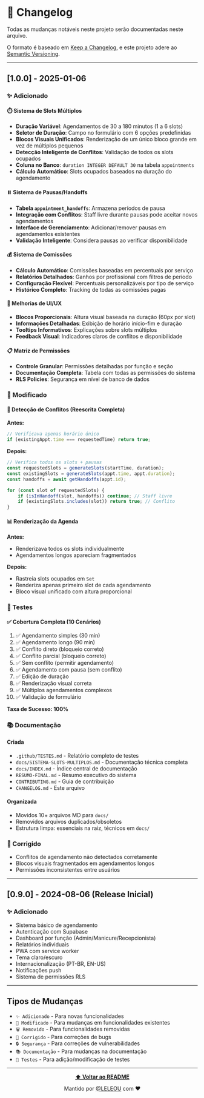 # 📝 Changelog

Todas as mudanças notáveis neste projeto serão documentadas neste arquivo.

O formato é baseado em [Keep a Changelog](https://keepachangelog.com/pt-BR/1.0.0/),
e este projeto adere ao [Semantic Versioning](https://semver.org/lang/pt-BR/).

---

## [1.0.0] - 2025-01-06

### ✨ Adicionado

#### ⏱️ Sistema de Slots Múltiplos
- **Duração Variável**: Agendamentos de 30 a 180 minutos (1 a 6 slots)
- **Seletor de Duração**: Campo no formulário com 6 opções predefinidas
- **Blocos Visuais Unificados**: Renderização de um único bloco grande em vez de múltiplos pequenos
- **Detecção Inteligente de Conflitos**: Validação de todos os slots ocupados
- **Coluna no Banco**: `duration INTEGER DEFAULT 30` na tabela `appointments`
- **Cálculo Automático**: Slots ocupados baseados na duração do agendamento

#### ⏸️ Sistema de Pausas/Handoffs
- **Tabela `appointment_handoffs`**: Armazena períodos de pausa
- **Integração com Conflitos**: Staff livre durante pausas pode aceitar novos agendamentos
- **Interface de Gerenciamento**: Adicionar/remover pausas em agendamentos existentes
- **Validação Inteligente**: Considera pausas ao verificar disponibilidade

#### 💰 Sistema de Comissões
- **Cálculo Automático**: Comissões baseadas em percentuais por serviço
- **Relatórios Detalhados**: Ganhos por profissional com filtros de período
- **Configuração Flexível**: Percentuais personalizáveis por tipo de serviço
- **Histórico Completo**: Tracking de todas as comissões pagas

#### 🎨 Melhorias de UI/UX
- **Blocos Proporcionais**: Altura visual baseada na duração (60px por slot)
- **Informações Detalhadas**: Exibição de horário início-fim e duração
- **Tooltips Informativos**: Explicações sobre slots múltiplos
- **Feedback Visual**: Indicadores claros de conflitos e disponibilidade

#### 📋 Matriz de Permissões
- **Controle Granular**: Permissões detalhadas por função e seção
- **Documentação Completa**: Tabela com todas as permissões do sistema
- **RLS Policies**: Segurança em nível de banco de dados

### 🔧 Modificado

#### 🔄 Detecção de Conflitos (Reescrita Completa)
**Antes:**
```javascript
// Verificava apenas horário único
if (existingAppt.time === requestedTime) return true;
```

**Depois:**
```javascript
// Verifica todos os slots + pausas
const requestedSlots = generateSlots(startTime, duration);
const existingSlots = generateSlots(appt.time, appt.duration);
const handoffs = await getHandoffs(appt.id);

for (const slot of requestedSlots) {
    if (isInHandoff(slot, handoffs)) continue; // Staff livre
    if (existingSlots.includes(slot)) return true; // Conflito
}
```

#### 📊 Renderização da Agenda
**Antes:**
- Renderizava todos os slots individualmente
- Agendamentos longos apareciam fragmentados

**Depois:**
- Rastreia slots ocupados em `Set`
- Renderiza apenas primeiro slot de cada agendamento
- Bloco visual unificado com altura proporcional

### 🧪 Testes

#### ✅ Cobertura Completa (10 Cenários)
1. ✅ Agendamento simples (30 min)
2. ✅ Agendamento longo (90 min) 
3. ✅ Conflito direto (bloqueio correto)
4. ✅ Conflito parcial (bloqueio correto)
5. ✅ Sem conflito (permitir agendamento)
6. ✅ Agendamento com pausa (sem conflito)
7. ✅ Edição de duração
8. ✅ Renderização visual correta
9. ✅ Múltiplos agendamentos complexos
10. ✅ Validação de formulário

**Taxa de Sucesso: 100%**

### 📚 Documentação

#### Criada
- `.github/TESTES.md` - Relatório completo de testes
- `docs/SISTEMA-SLOTS-MULTIPLOS.md` - Documentação técnica completa
- `docs/INDEX.md` - Índice central de documentação
- `RESUMO-FINAL.md` - Resumo executivo do sistema
- `CONTRIBUTING.md` - Guia de contribuição
- `CHANGELOG.md` - Este arquivo

#### Organizada
- Movidos 10+ arquivos MD para `docs/`
- Removidos arquivos duplicados/obsoletos
- Estrutura limpa: essenciais na raiz, técnicos em `docs/`

### 🐛 Corrigido
- Conflitos de agendamento não detectados corretamente
- Blocos visuais fragmentados em agendamentos longos
- Permissões inconsistentes entre usuários

---

## [0.9.0] - 2024-08-06 (Release Inicial)

### ✨ Adicionado
- Sistema básico de agendamento
- Autenticação com Supabase
- Dashboard por função (Admin/Manicure/Recepcionista)
- Relatórios individuais
- PWA com service worker
- Tema claro/escuro
- Internacionalização (PT-BR, EN-US)
- Notificações push
- Sistema de permissões RLS

---

## Tipos de Mudanças
- `✨ Adicionado` - Para novas funcionalidades
- `🔧 Modificado` - Para mudanças em funcionalidades existentes
- `🗑️ Removido` - Para funcionalidades removidas
- `🐛 Corrigido` - Para correções de bugs
- `🔒 Segurança` - Para correções de vulnerabilidades
- `📚 Documentação` - Para mudanças na documentação
- `🧪 Testes` - Para adição/modificação de testes

---

<div align="center">

**[⬆️ Voltar ao README](README.md)**

Mantido por [@LELEOU](https://github.com/LELEOU) com ❤️

</div>
